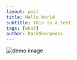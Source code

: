 ```yaml
---
layout: post
title: Hello World
subtitle: This is a test
tags: [what]
author: DarkSharpness
---
```


![demo image](/assets/img/path.jpg)
